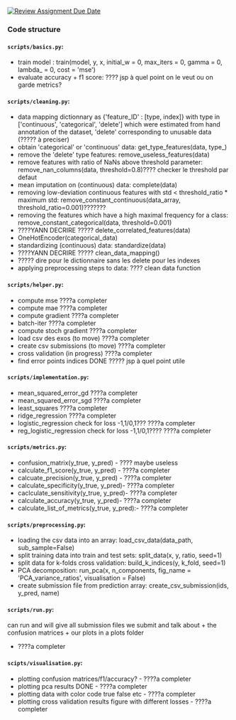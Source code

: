 [![Review Assignment Due Date](https://classroom.github.com/assets/deadline-readme-button-24ddc0f5d75046c5622901739e7c5dd533143b0c8e959d652212380cedb1ea36.svg)](https://classroom.github.com/a/U9FTc9i_)


### Code structure

#### `scripts/basics.py`:

- train model : train(model, y, x, initial_w = 0, max_iters = 0, gamma = 0, lambda_ = 0, cost = 'mse')              
- evaluate accuracy + f1 score: ???? jsp à quel point on le veut ou on garde metrics?

#### `scripts/cleaning.py`:
- data mapping dictionnary as {'feature_ID' : [type, index]} with type in ['continuous', 'categorical', 'delete'] which were estimated from hand annotation of the dataset, 'delete' corresponding to unusable data (????? à preciser)
- obtain 'categorical' or 'continuous' data: get_type_features(data, type_)
- remove the 'delete' type features: remove_useless_features(data)
- remove features with ratio of NaNs above threshold parameter: remove_nan_columns(data, threshold=0.8)???? checker le threshold par defaut
- mean imputation on (continuous) data: complete(data)
- removing low-deviation continuous features with std < threshold_ratio * maximum std: remove_constant_continuous(data_array, threshold_ratio=0.001)??????? 
- removing the features which have a high maximal frequency for a class: remove_constant_categorical(data, threshold=0.001)
- ????YANN DECRIRE ????? delete_correlated_features(data)
- OneHotEncoder(categorical_data)
- standardizing (continuous) data: standardize(data)
- ????YANN DECRIRE ????? clean_data_mapping()
- ????? dire pour le dictionnaire sans les delete pour les indexes
- applying preprocessing steps to data: ???? clean data function


#### `scripts/helper.py`:
- compute mse                       ????a completer
- compute mae                       ????a completer
- compute gradient                  ????a completer
- batch-iter                        ????a completer
- compute stoch gradient            ????a completer
- load csv des exos (to move)       ????a completer
- create csv submissions (to move)  ????a completer
- cross validation (in progress)    ????a completer
- find error points indices     DONE   ????? jsp à quel point utile


#### `scripts/implementation.py`:
- mean_squared_error_gd     ????a completer
- mean_squared_error_sgd        ????a completer
- least_squares     ????a completer
- ridge_regression      ????a completer
- logistic_regression           check for loss -1,1/0,1???      ????a completer
- reg_logistic_regression       check for loss -1,1/0,1????     ????a completer

#### `scripts/metrics.py`:
- confusion_matrix(y_true, y_pred)  - ???? maybe useless
- calculate_f1_score(y_true, y_pred) - ????a completer
- calcuate_precision(y_true, y_pred) - ????a completer
- calculate_specificity(y_true, y_pred)- ????a completer
- caclculate_sensitivity(y_true, y_pred)- ????a completer
- calculate_accuracy(y_true, y_pred)- ????a completer
- calculate_list_of_metrics(y_true, y_pred):- ????a completer


#### `scripts/preprocessing.py`:
- loading the csv data into an array: load_csv_data(data_path, sub_sample=False)
- split training data into train and test sets: split_data(x, y, ratio, seed=1)
- split data for k-folds cross validation: build_k_indices(y, k_fold, seed=1)
- PCA decomposition: run_pca(x, n_components, fig_name = 'PCA_variance_ratios', visualisation = False)
- create submission file from prediction array: create_csv_submission(ids, y_pred, name)

#### `scripts/run.py`:
can run and will give all submission files we submit and talk about + the confusion matrices + our plots in a plots folder
- ????a completer

#### `scipts/visualisation.py`:
- plotting confusion matrices/f1/accuracy?  - ????a completer
- plotting pca results          DONE        - ????a completer
- plotting data with color code true false etc  - ????a completer
- plotting cross validation results figure with different losses - ????a completer





